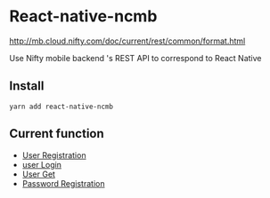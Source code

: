 # React-native-ncmb

http://mb.cloud.nifty.com/doc/current/rest/common/format.html

Use Nifty mobile backend 's REST API to correspond to React Native

## Install
```
yarn add react-native-ncmb
```

## Current function
- [User Registration](http://mb.cloud.nifty.com/doc/current/rest/user/userRegistration.html)
- [user Login](http://mb.cloud.nifty.com/doc/current/rest/user/userLogin.html)
- [User Get](http://mb.cloud.nifty.com/doc/current/rest/user/userGet.html)
- [Password Registration](http://mb.cloud.nifty.com/doc/current/rest/user/passwordRegistration.html)

